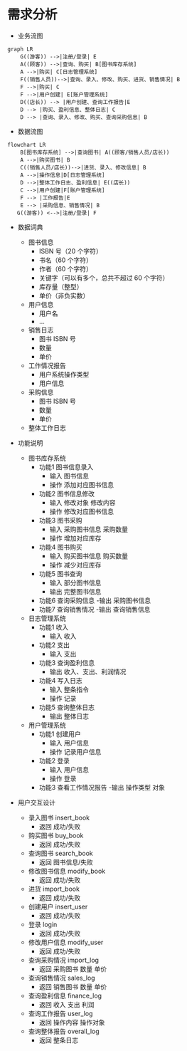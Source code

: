 # 需求分析
- 业务流图

```mermaid
graph LR
    G((游客)) -->|注册/登录| E
    A((顾客)) -->|查询、购买| B[图书库存系统]
    A -->|购买| C[日志管理系统]
    F((销售人员))-->|查询、录入、修改、购买、进货、销售情况| B
    F -->|购买| C
    F -->|用户创建| E[账户管理系统]
    D((店长)) --> |用户创建、查询工作报告|E
    D --> |购买、盈利信息、整体日志| C
    D --> |查询、录入、修改、购买、查询采购信息| B
```

- 数据流图
```mermaid
flowchart LR
    B[图书库存系统] -->|查询图书| A((顾客/销售人员/店长))
    A -->|购买图书| B
    C((销售人员/店长))-->|进货、录入、修改信息| B
    A -->|操作信息|D[日志管理系统]
    D -->|整体工作日志、盈利信息| E((店长))
    C -->|用户创建|F[账户管理系统]
    F --> |工作报告|E
    E --> |采购信息、销售情况| B
   G((游客)) <-->|注册/登录| F
```
- 数据词典
  - 图书信息
    - ISBN 号（20 个字符）
    - 书名（60 个字符）
    - 作者（60 个字符）
    - 关键字（可以有多个，总共不超过 60 个字符）
    - 库存量（整型）
    - 单价（非负实数）
  - 用户信息
    - 用户名 
    - ...
  - 销售日志
    - 图书 ISBN 号
    - 数量
    - 单价
  - 工作情况报告
    - 用户系统操作类型
    - 用户信息
  - 采购信息
    - 图书 ISBN 号
    - 数量
    - 单价 
  - 整体工作日志  


- 功能说明  
  - 图书库存系统
    - 功能1 图书信息录入
      - 输入 图书信息
      - 操作 添加对应图书信息
    - 功能2 图书信息修改
      - 输入 修改对象 修改内容
      - 操作 修改对应图书信息
    - 功能3 图书采购
      - 输入 采购图书信息 采购数量
      - 操作 增加对应库存
    - 功能4 图书购买
      - 输入 购买图书信息 购买数量
      - 操作 减少对应库存
    - 功能5 图书查询
      - 输入 部分图书信息
      - 输出 完整图书信息
    - 功能6 查询采购信息
      -输出 采购图书信息
    - 功能7 查询销售情况
      -输出 查询销售信息
  - 日志管理系统
    - 功能1 收入
      - 输入 收入
    - 功能2 支出
      - 输入 支出
    - 功能3 查询盈利信息
      - 输出 收入、支出、利润情况
    - 功能4 写入日志
      - 输入 整条指令
      - 操作 记录
    - 功能5 查询整体日志
      - 输出 整体日志
  - 用户管理系统
    - 功能1 创建用户
      - 输入 用户信息
      - 操作 记录用户信息
    - 功能2 登录
      - 输入 用户信息
      - 操作 登录
    - 功能3 查看工作情况报告
      -输出 操作类型 对象

- 用户交互设计
  - 录入图书 insert_book
    - 返回 成功/失败
  - 购买图书 buy_book
    - 返回 成功/失败
  - 查询图书 search_book
    - 返回 图书信息/失败
  - 修改图书信息 modify_book
    - 返回 成功/失败
  - 进货 import_book
    - 返回 成功/失败
  - 创建用户 insert_user
    - 返回 成功/失败
  - 登录 login
    - 返回 成功/失败
  - 修改用户信息 modify_user
    - 返回 成功/失败
  - 查询采购情况 import_log
    - 返回 采购图书 数量 单价
  - 查询销售情况 sales_log
    - 返回 销售图书 数量 单价
  - 查询盈利信息 finance_log
    - 返回 收入 支出 利润
  - 查询工作报告 user_log
    - 返回 操作内容 操作对象
  - 查询整体报告 overall_log
    - 返回 整条日志

